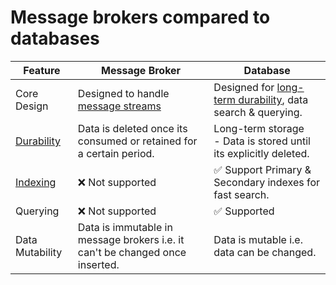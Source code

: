 # Message brokers compared to databases

| Feature                                                                           | Message Broker                                                                                      | Database                                                                                                                          |
|-----------------------------------------------------------------------------------|-----------------------------------------------------------------------------------------------------|-----------------------------------------------------------------------------------------------------------------------------------|
| Core Design                                                                       | Designed to handle [message streams](../5_BigDataComponents/ETLServices/StreamProcessing/Readme.md) | Designed for [long-term durability](../3_DatabaseComponents/1_Glossaries/ACIDTransactions/Durability.md), data search & querying. |
| [Durability](../3_DatabaseComponents/1_Glossaries/ACIDTransactions/Durability.md) | Data is deleted once its consumed or retained for a certain period.                                 | Long-term storage<br/>- Data is stored until its explicitly deleted.                                                              |
| [Indexing](../3_DatabaseComponents/2_DataStructuresDB/Indexing/Readme.md)                | :x: Not supported                                                                                   | :white_check_mark: Support Primary & Secondary indexes for fast search.                                                           |
| Querying                                                                          | :x: Not supported                                                                                   | :white_check_mark: Supported                                                                                                      |
| Data Mutability                                                                   | Data is immutable in message brokers i.e. it can't be changed once inserted.                        | Data is mutable i.e. data can be changed.                                                                                         |
